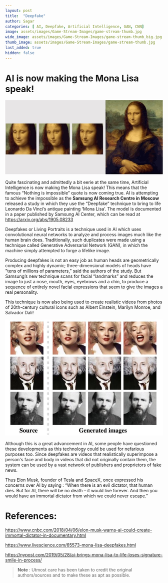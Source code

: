 ```yaml
---
layout: post
title:  "Deepfake"
author: Sagar
categories: [ AI, Deepfake, Artificial Intelligence, GAN, CNN]
image: assets/images/Game-Stream-Images/game-stream-thumb.jpg
wide_image: assets/images/Game-Stream-Images/game-stream-thumb_big.jpg
thumb_image: assets/images/Game-Stream-Images/game-stream-thumb.jpg
last_added: true
hidden: false
---
```


# AI is now making the Mona Lisa speak!


![](https://github.com/PaulSoumik/insight/raw/master/assets/images/deepfake-images/monalisa-1.jpg)

Quite fascinating and admittedly a bit eerie at the same time, Artificial Intelligence is now making the Mona Lisa speak! 
This means that the famous “Nothing is impossible” quote is now coming true. AI is attempting to achieve the impossible as the **Samsung AI Research Centre in Moscow** released a study in which they use the “Deepfake” technique to bring to life  Leonardo Da Vinci’s antique painting ‘Mona Lisa’. 
The model is documented in a paper published by Samsung AI Center, which can be read at <https://arxiv.org/abs/1905.08233>

Deepfakes or Living Portraits is a technique used in AI which uses convolutional neural networks to analyze and process images much like the human brain does. Traditionally, such duplicates were made using a technique called Generative Adversarial Network (GAN), in which the machine simply attempted to forge a lifelike image.

Producing deepfakes is not an easy job as human heads are geometrically complex and highly dynamic; three-dimensional models of heads have "tens of millions of parameters,” said the authors of the study.
But Samsung’s new technique scans for facial “landmarks” and reduces the image to just a nose, mouth, eyes, eyebrows and a chin, to produce a sequence of entirely novel facial expressions that seem to give the images a real personality. 

This technique is now also being used to create realistic videos from photos of 20th-century cultural icons such as Albert Einstein, Marilyn Monroe, and Salvador Dali! 

![](https://github.com/PaulSoumik/insight/raw/master/assets/images/deepfake-images/face-data.jpg)


Although this is a great advancement in AI, some people have questioned these developments as this technology could be used for nefarious purposes too. Since deepfakes are videos that realistically superimpose a person's face and body in videos that did not originally contain them, the system can be used by a vast network of publishers and proprietors of fake news.


Thus Elon Musk, founder of Tesla and SpaceX, once expressed his concerns over AI by saying : 
“When there is an evil dictator, that human dies. But for AI, there will be no death – it would live forever. And then you would have an immortal  dictator from which we could never escape.” 



# References:
<https://www.cnbc.com/2018/04/06/elon-musk-warns-ai-could-create-immortal-dictator-in-documentary.html>

<https://www.livescience.com/65573-mona-lisa-deepfakes.html>

<https://nypost.com/2019/05/28/ai-brings-mona-lisa-to-life-loses-signature-smile-in-process/>

> **Note** :
Utmost care has been taken to credit the original authors/sources and to make these as apt as possible.
